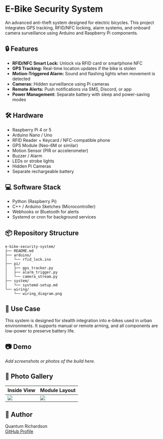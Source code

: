 # E-Bike Security System

An advanced anti-theft system designed for electric bicycles. This project integrates GPS tracking, RFID/NFC locking, alarm systems, and onboard camera surveillance using Arduino and Raspberry Pi components.

## 🔒 Features

- **RFID/NFC Smart Lock:** Unlock via RFID card or smartphone NFC
- **GPS Tracking:** Real-time location updates if the bike is stolen
- **Motion-Triggered Alarm:** Sound and flashing lights when movement is detected
- **Cameras:** Hidden surveillance using Pi cameras
- **Remote Alerts:** Push notifications via SMS, Discord, or app
- **Power Management:** Separate battery with sleep and power-saving modes

## 🛠 Hardware

- Raspberry Pi 4 or 5
- Arduino Nano / Uno
- RFID Reader + Keycard / NFC-compatible phone
- GPS Module (Neo-6M or similar)
- Motion Sensor (PIR or accelerometer)
- Buzzer / Alarm
- LEDs or strobe lights
- Hidden Pi Cameras
- Separate rechargeable battery

## 💻 Software Stack

- Python (Raspberry Pi)
- C++ / Arduino Sketches (Microcontroller)
- Webhooks or Bluetooth for alerts
- Systemd or cron for background services

## 📦 Repository Structure

```
e-bike-security-system/
├── README.md
├── arduino/
│   └── rfid_lock.ino
├── pi/
│   ├── gps_tracker.py
│   ├── alarm_trigger.py
│   └── camera_stream.py
├── system/
│   └── systemd-setup.md
└── wiring/
    └── wiring_diagram.png
```

## 🚴 Use Case

This system is designed for stealth integration into e-bikes used in urban environments. It supports manual or remote arming, and all components are low-power to preserve battery life.

## 📷 Demo

_Add screenshots or photos of the build here._

## 📸 Photo Gallery

| Inside View | Module Layout |
|-------------|----------------|
| ![](20250522_160346.jpg) | ![](20250522_160354.jpg) |


## 🧠 Author

Quantum Richardson  
[GitHub Profile](https://github.com/MadTech25)
